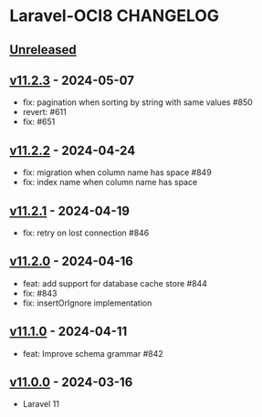 # Laravel-OCI8 CHANGELOG

## [Unreleased](https://github.com/yajra/laravel-oci8/compare/master...10.x)

## [v11.2.3](https://github.com/yajra/laravel-oci8/compare/v11.2.2...v11.2.3) - 2024-05-07

- fix: pagination when sorting by string with same values #850
- revert: #611
- fix: #651

## [v11.2.2](https://github.com/yajra/laravel-oci8/compare/v11.2.1...v11.2.2) - 2024-04-24

- fix: migration when column name has space #849
- fix: index name when column name has space

## [v11.2.1](https://github.com/yajra/laravel-oci8/compare/v11.2.0...v11.2.1) - 2024-04-19

- fix: retry on lost connection #846

## [v11.2.0](https://github.com/yajra/laravel-oci8/compare/v11.1.0...v11.2.0) - 2024-04-16

- feat: add support for database cache store #844
- fix: #843 
- fix: insertOrIgnore implementation 

## [v11.1.0](https://github.com/yajra/laravel-oci8/compare/v11.0.0...v11.1.0) - 2024-04-11

- feat: Improve schema grammar #842

## [v11.0.0](https://github.com/yajra/laravel-oci8/compare/10.x...v11.0.0) - 2024-03-16

- Laravel 11

